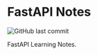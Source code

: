 # FastAPI Notes

![GitHub last commit](https://img.shields.io/github/last-commit/mateuszk098/fast-api-notes)

FastAPI Learning Notes.
